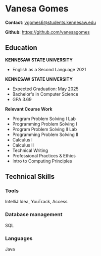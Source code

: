 # Vanesa Gomes
**Contact**:  vgomes6@students.kennesaw.edu

**Github**: https://github.com/vanesagomes


## Education
**KENNESAW STATE UNIVERSITY**
+ English as a Second Language 2021

**KENNESAW STATE UNIVERSITY**
+ Expected Graduation: May 2025
+ Bachelor's in Computer Science
+ GPA 3.69

**Relevant Course Work**
+ Program Problem Solving I Lab
+ Programming Problem Solving I
+ Program Problem Solving II Lab
+ Programming Problem Solving II
+ Calculus I
+ Calculus II
+ Technical Writing
+ Professional Practices & Ethics
+ Intro to Computing Principles

## Technical Skills

### Tools
IntelliJ Idea, YouTrack, Access

### Database management
SQL

### Languages
Java
